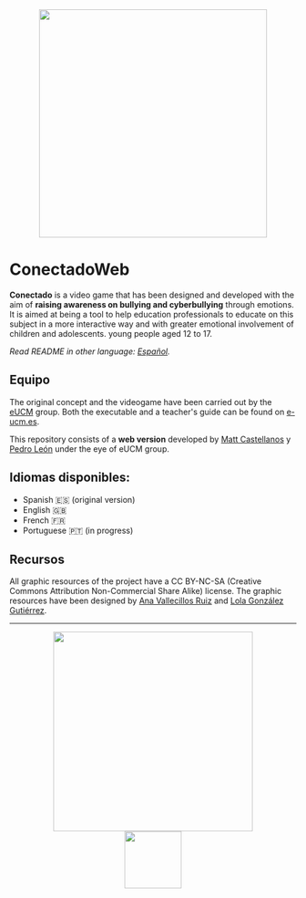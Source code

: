 <div align="center">
  <img src="https://user-images.githubusercontent.com/5657407/35525810-db5de806-0525-11e8-9481-161d44dfa78b.png" width="400" />
</div>

# ConectadoWeb
**Conectado** is a video game that has been designed and developed with the aim of **raising awareness on bullying and cyberbullying** through emotions. It is aimed at being a tool to help education professionals to educate on this subject in a more interactive way and with greater emotional involvement of children and adolescents. young people aged 12 to 17.

*Read README in other language: [Español](README.md).*

## Equipo
The original concept and the videogame have been carried out by the [eUCM](http://www.e-ucm.es/es/) group. Both the executable and a teacher's guide can be found on [e-ucm.es](https://www.e-ucm.es/es/portfolio-item/conectado/). 

This repository consists of a **web version** developed by [Matt Castellanos](https://github.com/MattCastUCM) y [Pedro León](https://github.com/P4179) under the eye of eUCM group.

## Idiomas disponibles:
- Spanish 🇪🇸 (original version) 
- English 🇬🇧
- French 🇫🇷
- Portuguese 🇵🇹 (in progress)

## Recursos
All graphic resources of the project have a CC BY-NC-SA (Creative Commons Attribution Non-Commercial Share Alike) license.
The graphic resources have been designed by [Ana Vallecillos Ruiz](https://nashek.artstation.com/) and [Lola González Gutiérrez](https://www.redbubble.com/es/people/lolagonzalez?asc=u).

<hr>

<div align="center">
  <div>
  <img src="https://user-images.githubusercontent.com/5657407/35525801-d3bbfcdc-0525-11e8-8869-411747382430.png" width="350" />
  </div>
  <div>
  <img src="https://user-images.githubusercontent.com/5657407/35526291-3ae51064-0527-11e8-8c49-b8710438dda7.png" width="100" />
  </div>
</div>

